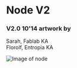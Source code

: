# Node V2

### V2.0 10'14 artwork by  
Sarah, Fablab KA  
Florolf, Entropia KA  


![Image of node](http://abload.de/img/imagedkpbv.jpg)